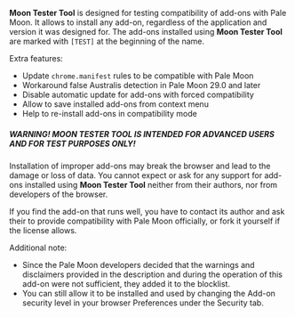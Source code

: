 **Moon Tester Tool** is designed for testing compatibility of add-ons with Pale Moon. It allows to install any add-on, regardless of the application and version it was designed for. The add-ons installed using **Moon Tester Tool** are marked with `[TEST]` at the beginning of the name.

Extra features:

- Update `chrome.manifest` rules to be compatible with Pale Moon
- Workaround false Australis detection in Pale Moon 29.0 and later
- Disable automatic update for add-ons with forced compatibility
- Allow to save installed add-ons from context menu
- Help to re-install add-ons in compatibility mode

##### WARNING! MOON TESTER TOOL IS INTENDED FOR ADVANCED USERS AND FOR TEST PURPOSES ONLY!

Installation of improper add-ons may break the browser and lead to the damage or loss of data. You cannot expect or ask for any support for add-ons installed using **Moon Tester Tool** neither from their authors, nor from developers of the browser.

If you find the add-on that runs well, you have to contact its author and ask their to provide compatibility with Pale Moon officially, or fork it yourself if the license allows.

Additional note:

- Since the Pale Moon developers decided that the warnings and disclaimers provided in the description and during the operation of this add-on were not sufficient, they added it to the blocklist.
- You can still allow it to be installed and used by changing the Add-on security level in your browser Preferences under the Security tab.
